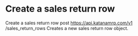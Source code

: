 # Create a sales return row

Create a sales return row post https://api.katanamrp.com/v1 /sales_return_rows Creates a
new sales return row object.
